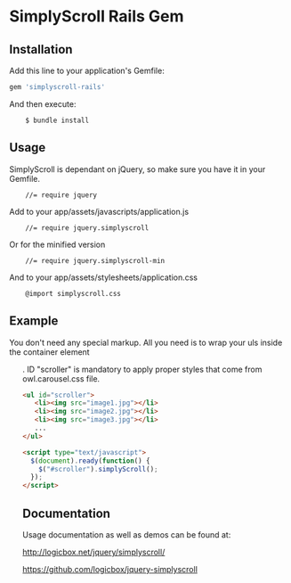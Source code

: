 # SimplyScroll Rails Gem


## Installation

Add this line to your application's Gemfile:

```ruby
gem 'simplyscroll-rails'
```

And then execute:
```
    $ bundle install
```

## Usage

SimplyScroll is dependant on jQuery, so make sure you have it in your Gemfile.

```
    //= require jquery
```

Add to your app/assets/javascripts/application.js

```
    //= require jquery.simplyscroll
```

Or for the minified version

```
    //= require jquery.simplyscroll-min
```

And to your app/assets/stylesheets/application.css

```
    @import simplyscroll.css
```

## Example
You don't need any special markup. All you need is to wrap your uls inside the container element <ul id="scroller">. ID "scroller" is mandatory to apply proper styles that come from owl.carousel.css file.

```html
<ul id="scroller">
   <li><img src="image1.jpg"></li>
   <li><img src="image2.jpg"></li>
   <li><img src="image3.jpg"></li>
   ...
</ul>

<script type="text/javascript">
  $(document).ready(function() {
    $("#scroller").simplyScroll();
  });
</script>
```

## Documentation

Usage documentation as well as demos can be found at:

http://logicbox.net/jquery/simplyscroll/

https://github.com/logicbox/jquery-simplyscroll

